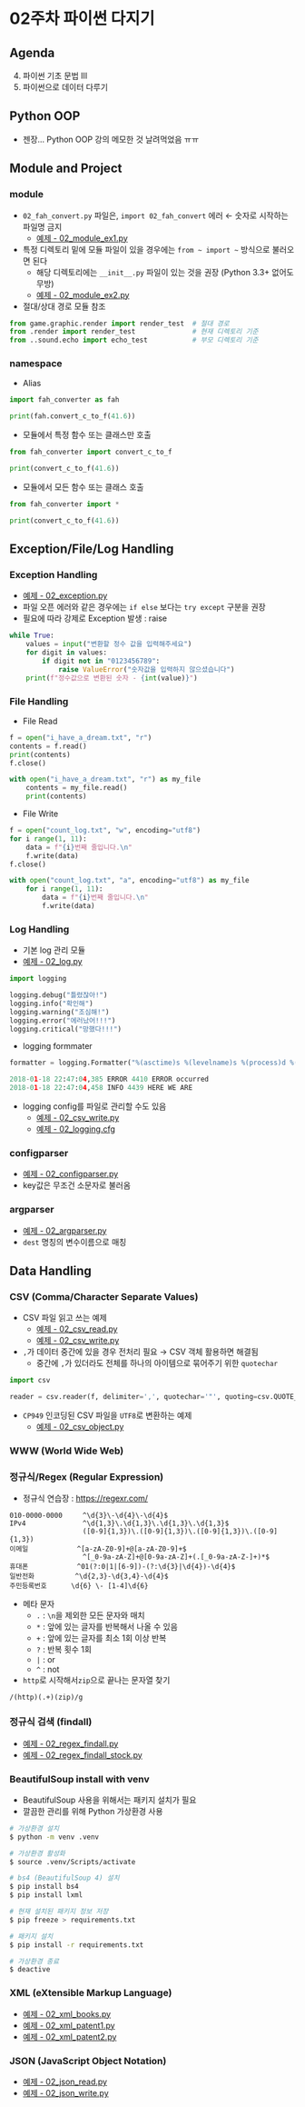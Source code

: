 # 02주차 파이썬 다지기


## Agenda

4. 파이썬 기초 문법 III
5. 파이썬으로 데이터 다루기


## Python OOP

- 젠장... Python OOP 강의 메모한 것 날려먹었음 ㅠㅠ


## Module and Project

### module

- `02_fah_convert.py` 파일은, `import 02_fah_convert` 에러 ← 숫자로 시작하는 파일명 금지
  - [예제 - 02_module_ex1.py](02_module_ex1.py)
- 특정 디렉토리 밑에 모듈 파일이 있을 경우에는 `from ~ import ~` 방식으로 불러오면 된다
  - 해당 디렉토리에는 `__init__.py` 파일이 있는 것을 권장 (Python 3.3+ 없어도 무방)
  - [예제 - 02_module_ex2.py](02_module_ex2.py)
- 절대/상대 경로 모듈 참조
```python
from game.graphic.render import render_test  # 절대 경로
from .render import render_test              # 현재 디렉토리 기준
from ..sound.echo import echo_test           # 부모 디렉토리 기준
```


### namespace

- Alias
```python
import fah_converter as fah

print(fah.convert_c_to_f(41.6))
```
- 모듈에서 특정 함수 또는 클래스만 호출
```python
from fah_converter import convert_c_to_f

print(convert_c_to_f(41.6))
```
- 모듈에서 모든 함수 또는 클래스 호출
```python
from fah_converter import *

print(convert_c_to_f(41.6))
```


## Exception/File/Log Handling

### Exception Handling
- [예제 - 02_exception.py](02_exception.py)
- 파일 오픈 에러와 같은 경우에는 `if else` 보다는 `try except` 구분을 권장
- 필요에 따라 강제로 Exception 발생 : raise
```python
while True:
    values = input("변환할 정수 값을 입력해주세요")
    for digit in values:
        if digit not in "0123456789":
            raise ValueError("숫자값을 입력하지 않으셨습니다")
    print(f"정수값으로 변환된 숫자 - {int(value)}")
```


### File Handling
- File Read
```python
f = open("i_have_a_dream.txt", "r")
contents = f.read()
print(contents)
f.close()

with open("i_have_a_dream.txt", "r") as my_file
    contents = my_file.read()
    print(contents)
```
- File Write
```python
f = open("count_log.txt", "w", encoding="utf8")
for i range(1, 11):
    data = f"{i}번째 줄입니다.\n"
    f.write(data)
f.close()

with open("count_log.txt", "a", encoding="utf8") as my_file
    for i range(1, 11):
        data = f"{i}번째 줄입니다.\n"
        f.write(data)
```

### Log Handling
- 기본 log 관리 모듈
- [예제 - 02_log.py](02_log.py)
```python
import logging

logging.debug("틀렸잖아!")
logging.info("확인해")
logging.warning("조심해!")
logging.error("에러났어!!!")
logging.critical("망했다!!!")
```
- logging formmater
```python
formatter = logging.Formatter("%(asctime)s %(levelname)s %(process)d %(message)s")

2018-01-18 22:47:04,385 ERROR 4410 ERROR occurred
2018-01-18 22:47:04,458 INFO 4439 HERE WE ARE
```
- logging config를 파일로 관리할 수도 있음
  - [예제 - 02_csv_write.py](02_csv_write.py)
  - [예제 - 02_logging.cfg](02_logging.cfg)


### configparser
- [예제 - 02_configparser.py](02_configparser.py)
- key값은 무조건 소문자로 불러옴


### argparser
- [예제 - 02_argparser.py](02_argparser.py)
- `dest` 명칭의 변수이름으로 매칭


## Data Handling

### CSV (Comma/Character Separate Values)
- CSV 파일 읽고 쓰는 예제
  - [예제 - 02_csv_read.py](02_csv_read.py)
  - [예제 - 02_csv_write.py](02_csv_write.py)
- `,`가 데이터 중간에 있을 경우 전처리 필요 → CSV 객체 활용하면 해결됨
  - 중간에 `,`가 있더라도 전체를 하나의 아이템으로 묶어주기 위한 `quotechar`
```python
import csv

reader = csv.reader(f, delimiter=',', quotechar='"', quoting=csv.QUOTE_ALL)
```
- `CP949` 인코딩된 CSV 파일을 `UTF8`로 변환하는 예제
  - [예제 - 02_csv_object.py](02_csv_object.py)


### WWW (World Wide Web)


### 정규식/Regex (Regular Expression)
- 정규식 연습장 : https://regexr.com/
```regex
010-0000-0000     ^\d{3}\-\d{4}\-\d{4}$
IPv4              ^\d{1,3}\.\d{1,3}\.\d{1,3}\.\d{1,3}$
                  ([0-9]{1,3})\.([0-9]{1,3})\.([0-9]{1,3})\.([0-9]{1,3})
이메일            ^[a-zA-Z0-9]+@[a-zA-Z0-9]+$
                  ^[_0-9a-zA-Z]+@[0-9a-zA-Z]+(.[_0-9a-zA-Z-]+)*$
휴대폰            ^01(?:0|1|[6-9])-(?:\d{3}|\d{4})-\d{4}$
일반전화          ^\d{2,3}-\d{3,4}-\d{4}$
주민등록번호      \d{6} \- [1-4]\d{6}
```
- 메타 문자
  - `.` : `\n`을 제외한 모든 문자와 매치
  - `*` : 앞에 있는 글자를 반복해서 나올 수 있음
  - `+` : 앞에 있는 글자를 최소 1회 이상 반복
  - `?` : 반복 횟수 1회
  - `|` : or
  - `^` : not
- `http`로 시작해서`zip`으로 끝나는 문자열 찾기
```regex
/(http)(.+)(zip)/g
```


### 정규식 검색 (findall)
- [예제 - 02_regex_findall.py](02_regex_findall.py)
- [예제 - 02_regex_findall_stock.py](02_regex_findall_stock.py)


### BeautifulSoup install with venv
- BeautifulSoup 사용을 위해서는 패키지 설치가 필요
- 깔끔한 관리를 위해 Python 가상환경 사용
```bash
# 가상환경 설치
$ python -m venv .venv

# 가상환경 활성화
$ source .venv/Scripts/activate

# bs4 (BeautifulSoup 4) 설치
$ pip install bs4
$ pip install lxml

# 현재 설치된 패키지 정보 저장
$ pip freeze > requirements.txt

# 패키지 설치
$ pip install -r requirements.txt

# 가상환경 종료
$ deactive
```


### XML (eXtensible Markup Language)
- [예제 - 02_xml_books.py](02_xml_books.py)
- [예제 - 02_xml_patent1.py](02_xml_patent1.py)
- [예제 - 02_xml_patent2.py](02_xml_patent2.py)


### JSON (JavaScript Object Notation)
- [예제 - 02_json_read.py](02_json_read.py)
- [예제 - 02_json_write.py](02_json_write.py)


